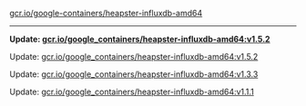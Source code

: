 [gcr.io/google-containers/heapster-influxdb-amd64](https://hub.docker.com/r/cruse/heapster-influxdb-amd64/tags/) 

----
**Update: [gcr.io/google_containers/heapster-influxdb-amd64:v1.5.2](https://hub.docker.com/r/cruse/heapster-influxdb-amd64/tags/)**

Update: [gcr.io/google_containers/heapster-influxdb-amd64:v1.5.2](https://hub.docker.com/r/cruse/heapster-influxdb-amd64/tags/)

Update: [gcr.io/google_containers/heapster-influxdb-amd64:v1.3.3](https://hub.docker.com/r/cruse/heapster-influxdb-amd64/tags/)

Update: [gcr.io/google_containers/heapster-influxdb-amd64:v1.1.1](https://hub.docker.com/r/cruse/heapster-influxdb-amd64/tags/)

